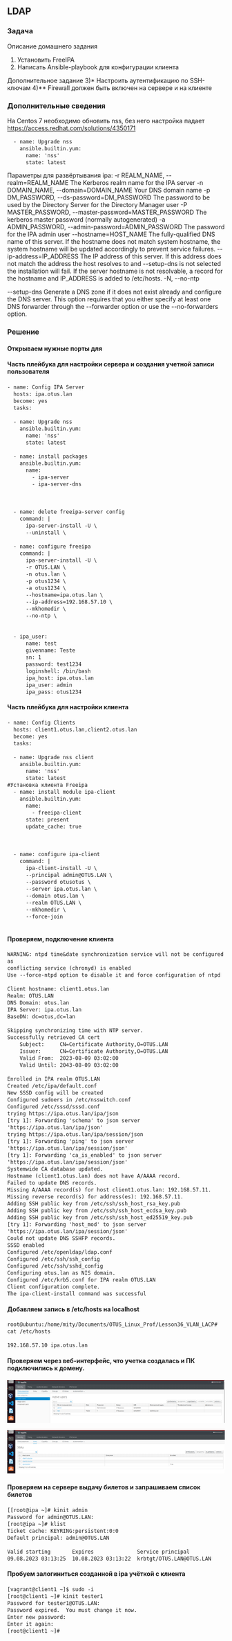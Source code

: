 ## LDAP

### Задача

Описание домашнего задания
1) Установить FreeIPA
2) Написать Ansible-playbook для конфигурации клиента

Дополнительное задание
3)* Настроить аутентификацию по SSH-ключам
4)** Firewall должен быть включен на сервере и на клиенте


### Дополнительные сведения
На Centos 7 необходимо обновить nss, без него настройка падает
https://access.redhat.com/solutions/4350171


```
  - name: Upgrade nss
    ansible.builtin.yum:
      name: 'nss'
      state: latest
```

Параметры для развёртывания ipa:
-r REALM_NAME, --realm=REALM_NAME
    The Kerberos realm name for the IPA server
-n DOMAIN_NAME, --domain=DOMAIN_NAME
    Your DNS domain name
-p DM_PASSWORD, --ds-password=DM_PASSWORD
    The password to be used by the Directory Server for the Directory Manager user
-P MASTER_PASSWORD, --master-password=MASTER_PASSWORD
    The kerberos master password (normally autogenerated)
-a ADMIN_PASSWORD, --admin-password=ADMIN_PASSWORD
    The password for the IPA admin user
--hostname=HOST_NAME
    The fully-qualified DNS name of this server. If the hostname does not match system hostname, the system hostname will be updated accordingly to prevent service failures.
--ip-address=IP_ADDRESS
    The IP address of this server. If this address does not match the address the host resolves to and --setup-dns is not selected the installation will fail. If the server hostname is not resolvable, a record for the hostname and IP_ADDRESS is added to /etc/hosts. 
-N, --no-ntp

--setup-dns
    Generate a DNS zone if it does not exist already and configure the DNS server. This option requires that you either specify at least one DNS forwarder through the --forwarder option or use the --no-forwarders option.



### Решение

#### Открываем нужные порты для


#### Часть плейбука для настройки сервера и создания учетной записи пользователя

```
- name: Config IPA Server
  hosts: ipa.otus.lan
  become: yes
  tasks:

  - name: Upgrade nss
    ansible.builtin.yum:
      name: 'nss'
      state: latest

  - name: install packages
    ansible.builtin.yum:
      name:
        - ipa-server
        - ipa-server-dns



  - name: delete freeipa-server config
    command: |
      ipa-server-install -U \
      --uninstall \

  - name: configure freeipa
    command: |
      ipa-server-install -U \
      -r OTUS.LAN \
      -n otus.lan \
      -p otus1234 \
      -a otus1234 \
      --hostname=ipa.otus.lan \
      --ip-address=192.168.57.10 \
      --mkhomedir \
      --no-ntp \


  - ipa_user:
      name: test
      givenname: Teste
      sn: 1
      password: test1234
      loginshell: /bin/bash
      ipa_host: ipa.otus.lan
      ipa_user: admin
      ipa_pass: otus1234

```


#### Часть плейбука для настройки клиента

```
- name: Config Clients
  hosts: client1.otus.lan,client2.otus.lan
  become: yes
  tasks:

  - name: Upgrade nss client
    ansible.builtin.yum:
      name: 'nss'
      state: latest
#Установка клиента Freeipa
  - name: install module ipa-client
    ansible.builtin.yum:
      name:
        - freeipa-client
      state: present
      update_cache: true



  - name: configure ipa-client
    command: |
      ipa-client-install -U \
      --principal admin@OTUS.LAN \
      --password otusotus \
      --server ipa.otus.lan \
      --domain otus.lan \
      --realm OTUS.LAN \
      --mkhomedir \
      --force-join
                            
```


#### Проверяем, подключение клиента

```
WARNING: ntpd time&date synchronization service will not be configured as
conflicting service (chronyd) is enabled
Use --force-ntpd option to disable it and force configuration of ntpd

Client hostname: client1.otus.lan
Realm: OTUS.LAN
DNS Domain: otus.lan
IPA Server: ipa.otus.lan
BaseDN: dc=otus,dc=lan

Skipping synchronizing time with NTP server.
Successfully retrieved CA cert
    Subject:     CN=Certificate Authority,O=OTUS.LAN
    Issuer:      CN=Certificate Authority,O=OTUS.LAN
    Valid From:  2023-08-09 03:02:00
    Valid Until: 2043-08-09 03:02:00

Enrolled in IPA realm OTUS.LAN
Created /etc/ipa/default.conf
New SSSD config will be created
Configured sudoers in /etc/nsswitch.conf
Configured /etc/sssd/sssd.conf
trying https://ipa.otus.lan/ipa/json
[try 1]: Forwarding 'schema' to json server 'https://ipa.otus.lan/ipa/json'
trying https://ipa.otus.lan/ipa/session/json
[try 1]: Forwarding 'ping' to json server 'https://ipa.otus.lan/ipa/session/json'
[try 1]: Forwarding 'ca_is_enabled' to json server 'https://ipa.otus.lan/ipa/session/json'
Systemwide CA database updated.
Hostname (client1.otus.lan) does not have A/AAAA record.
Failed to update DNS records.
Missing A/AAAA record(s) for host client1.otus.lan: 192.168.57.11.
Missing reverse record(s) for address(es): 192.168.57.11.
Adding SSH public key from /etc/ssh/ssh_host_rsa_key.pub
Adding SSH public key from /etc/ssh/ssh_host_ecdsa_key.pub
Adding SSH public key from /etc/ssh/ssh_host_ed25519_key.pub
[try 1]: Forwarding 'host_mod' to json server 'https://ipa.otus.lan/ipa/session/json'
Could not update DNS SSHFP records.
SSSD enabled
Configured /etc/openldap/ldap.conf
Configured /etc/ssh/ssh_config
Configured /etc/ssh/sshd_config
Configuring otus.lan as NIS domain.
Configured /etc/krb5.conf for IPA realm OTUS.LAN
Client configuration complete.
The ipa-client-install command was successful
```

#### Добавляем запись в /etc/hosts на localhost

```
root@ubuntu:/home/mity/Documents/OTUS_Linux_Prof/Lesson36_VLAN_LACP# cat /etc/hosts

192.168.57.10 ipa.otus.lan
```
#### Проверяем через веб-интерфейс, что учетка создалась и ПК подключились к домену.


![pict1](pict1.png)

![pict2](pict2.png)


#### Проверяем на сервере выдачу билетов и запрашиваем список билетов

```
[[root@ipa ~]# kinit admin
Password for admin@OTUS.LAN: 
[root@ipa ~]# klist
Ticket cache: KEYRING:persistent:0:0
Default principal: admin@OTUS.LAN

Valid starting       Expires              Service principal
09.08.2023 03:13:25  10.08.2023 03:13:22  krbtgt/OTUS.LAN@OTUS.LAN

```

#### Пробуем залогиниться созданной в ipa учёткой с клиента

```
[vagrant@client1 ~]$ sudo -i
[root@client1 ~]# kinit tester1
Password for tester1@OTUS.LAN:
Password expired.  You must change it now.
Enter new password:
Enter it again:
[root@client1 ~]#
```
